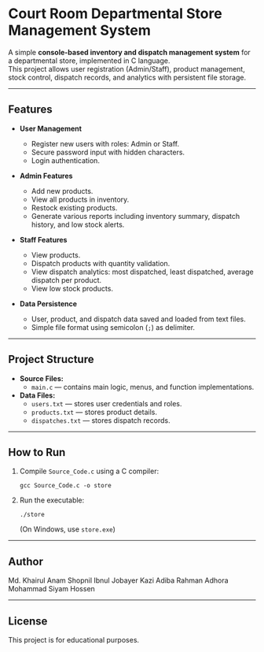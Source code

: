 # Court Room Departmental Store Management System

A simple **console-based inventory and dispatch management system** for a departmental store, implemented in C language.  
This project allows user registration (Admin/Staff), product management, stock control, dispatch records, and analytics with persistent file storage.

---

## Features

- **User Management**
  - Register new users with roles: Admin or Staff.
  - Secure password input with hidden characters.
  - Login authentication.

- **Admin Features**
  - Add new products.
  - View all products in inventory.
  - Restock existing products.
  - Generate various reports including inventory summary, dispatch history, and low stock alerts.

- **Staff Features**
  - View products.
  - Dispatch products with quantity validation.
  - View dispatch analytics: most dispatched, least dispatched, average dispatch per product.
  - View low stock products.

- **Data Persistence**
  - User, product, and dispatch data saved and loaded from text files.
  - Simple file format using semicolon (`;`) as delimiter.

---

## Project Structure

- **Source Files:**  
  - `main.c` — contains main logic, menus, and function implementations.
- **Data Files:**  
  - `users.txt` — stores user credentials and roles.  
  - `products.txt` — stores product details.  
  - `dispatches.txt` — stores dispatch records.

---

## How to Run
1. Compile `Source_Code.c` using a C compiler:
   ```
   gcc Source_Code.c -o store
   ```
2. Run the executable:
   ```
   ./store
   ```
   (On Windows, use `store.exe`)

---

## Author
Md. Khairul Anam Shopnil
Ibnul Jobayer
Kazi Adiba Rahman Adhora
Mohammad Siyam Hossen

---

## License
This project is for educational purposes.
   
